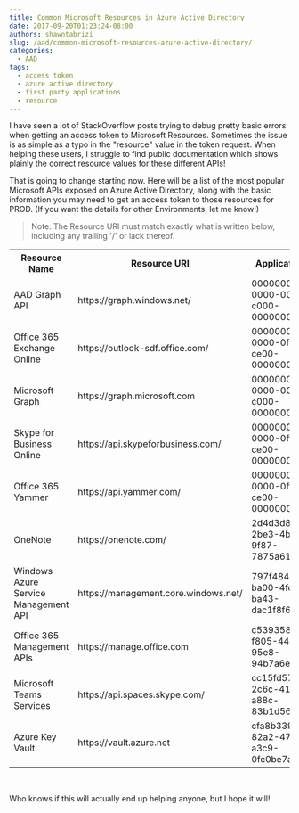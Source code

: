 ```yaml
---
title: Common Microsoft Resources in Azure Active Directory
date: 2017-09-20T01:23:24-08:00
authors: shawntabrizi
slug: /aad/common-microsoft-resources-azure-active-directory/
categories:
  - AAD
tags:
  - access token
  - azure active directory
  - first party applications
  - resource
---
```


I have seen a lot of StackOverflow posts trying to debug pretty basic errors when getting an access token to Microsoft Resources. Sometimes the issue is as simple as a typo in the "resource" value in the token request. When helping these users, I struggle to find public documentation which shows plainly the correct resource values for these different APIs!

That is going to change starting now. Here will be a list of the most popular Microsoft APIs exposed on Azure Active Directory, along with the basic information you may need to get an access token to those resources for PROD. (If you want the details for other Environments, let me know!)

> Note: The Resource URI must match exactly what is written below, including any trailing '/' or lack thereof.

<table>
<tbody>
<tr>
<th>Resource Name</th>
<th>Resource URI</th>
<th>Application ID</th>
</tr>
<tr>
<td>AAD Graph API</td>
<td>https://graph.windows.net/</td>
<td>00000002-0000-0000-c000-000000000000</td>
</tr>
<tr>
<td>Office 365 Exchange Online</td>
<td>https://outlook-sdf.office.com/</td>
<td>00000002-0000-0ff1-ce00-000000000000</td>
</tr>
<tr>
<td>Microsoft Graph</td>
<td>https://graph.microsoft.com</td>
<td>00000003-0000-0000-c000-000000000000</td>
</tr>
<tr>
<td>Skype for Business Online</td>
<td>https://api.skypeforbusiness.com/</td>
<td>00000004-0000-0ff1-ce00-000000000000</td>
</tr>
<tr>
<td>Office 365 Yammer</td>
<td>https://api.yammer.com/</td>
<td>00000005-0000-0ff1-ce00-000000000000</td>
</tr>
<tr>
<td>OneNote</td>
<td>https://onenote.com/</td>
<td>2d4d3d8e-2be3-4bef-9f87-7875a61c29de</td>
</tr>
<tr>
<td>Windows Azure Service Management API</td>
<td>https://management.core.windows.net/</td>
<td>797f4846-ba00-4fd7-ba43-dac1f8f63013</td>
</tr>
<tr>
<td>Office 365 Management APIs</td>
<td>https://manage.office.com</td>
<td>c5393580-f805-4401-95e8-94b7a6ef2fc2</td>
</tr>
<tr>
<td>Microsoft Teams Services</td>
<td>https://api.spaces.skype.com/</td>
<td>cc15fd57-2c6c-4117-a88c-83b1d56b4bbe</td>
</tr>
<tr>
<td>Azure Key Vault</td>
<td>https://vault.azure.net</td>
<td>cfa8b339-82a2-471a-a3c9-0fc0be7a4093</td>
</tr>
</tbody>
</table>
<br/>

Who knows if this will actually end up helping anyone, but I hope it will!

